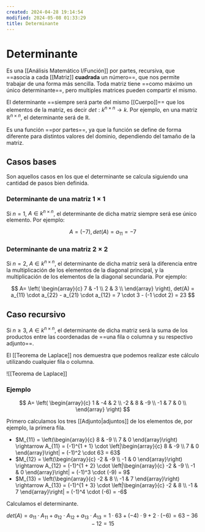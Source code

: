 ```yaml
---
created: 2024-04-28 19:14:54
modified: 2024-05-08 01:33:29
title: Determinante
---
```


# Determinante

Es una [[Análisis Matemático I/Función]] por partes, recursiva, que ==asocia a cada [[Matriz]] **cuadrada** un número==, que nos permite trabajar de una forma más sencilla. Toda matriz tiene ==como máximo un único determinante==, pero multiples matrices pueden compartir el mismo.

El determinante ==siempre será parte del mismo [[Cuerpo]]== que los elementos de la matriz, es decir $det: k^{n \times n} \rightarrow k$. Por ejemplo, en una matriz $\mathbb{R}^{n \times n}$, el determinante será de $\mathbb{R}$.

Es una función ==por partes==, ya que la función se define de forma diferente para distintos valores del dominio, dependiendo del tamaño de la matriz.

## Casos bases

Son aquellos casos en los que el determinante se calcula siguiendo una cantidad de pasos bien definida.

### Determinante de una matriz $1\times1$

Si $n = 1$, $A \in k^{n \times n}$, el determinante de dicha matriz siempre será ese único elemento. Por ejemplo:

$$
A = (-7), det(A) = a_{11} = -7
$$

### Determinante de una matriz $2\times2$

Si $n = 2$, $A \in k^{n \times n}$, el determinante de dicha matriz será la diferencia entre la multiplicación de los elementos de la diagonal principal, y la multiplicación de los elementos de la diagonal secundaria. Por ejemplo:

$$
A=
\left( 
    \begin{array}{c}
        7 & -1 \\
        2 & 3 \\
    \end{array}
\right),
det(A) = a_{11} \cdot a_{22} - a_{21} \cdot a_{12} = 7 \cdot 3 - (-1 \cdot 2) = 23
$$

## Caso recursivo

Si $n\geq3$, $A \in k^{n \times n}$, el determinante de dicha matriz será la suma de los productos entre las coordenadas de ==una fila o columna y su respectivo adjunto==.

El [[Teorema de Laplace]] nos demuestra que podemos realizar este cálculo utilizando cualquier fila o columna.

![[Teorema de Laplace]]

### Ejemplo

$$
A=
\left( 
    \begin{array}{c}
        1 & -4 & 2 \\
        -2 & 8 & -9 \\
        -1 & 7 & 0 \\
    \end{array}
\right)
$$

Primero calculamos los tres [[Adjunto|adjuntos]] de los elementos de, por ejemplo, la primera fila.

- $M_{11} = \left(\begin{array}{c} 8 & -9 \\ 7 & 0 \end{array}\right) \rightarrow A_{11} = (-1)^{1 + 1} \cdot \left|\begin{array}{c} 8 & -9 \\ 7 & 0 \end{array}\right| = (-1)^2 \cdot 63 = 63$
- $M_{12} = \left(\begin{array}{c} -2 & -9 \\ -1 & 0 \end{array}\right) \rightarrow A_{12} = (-1)^{1 + 2} \cdot \left|\begin{array}{c} -2 & -9 \\ -1 & 0 \end{array}\right| = (-1)^3 \cdot (-9) = 9$
- $M_{13} = \left(\begin{array}{c} -2 & 8 \\ -1 & 7 \end{array}\right) \rightarrow A_{13} = (-1)^{1 + 3} \cdot \left|\begin{array}{c} -2 & 8 \\ -1 & 7 \end{array}\right| = (-1)^4 \cdot (-6) = -6$

Calculamos el determinante.

$$
det(A) = a_{11} \cdot A_{11} + a_{12} \cdot A_{12} + a_{13} \cdot A_{13} = 1 \cdot 63 + (-4) \cdot 9 + 2 \cdot (-6) = 63 - 36 - 12 = 15
$$

